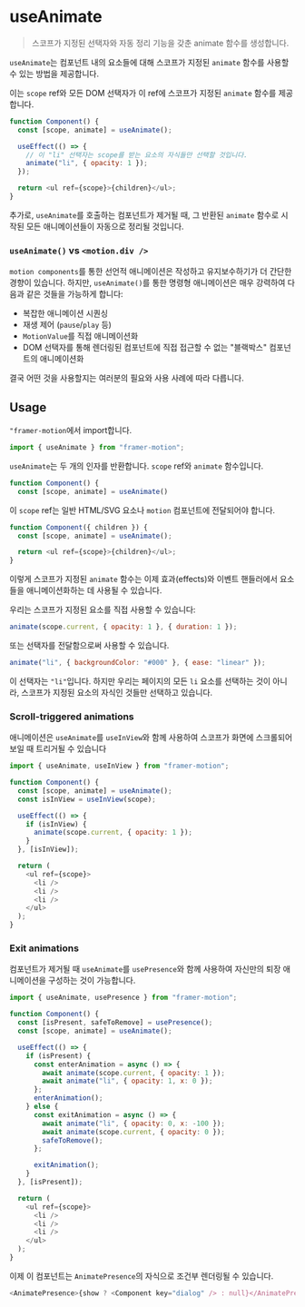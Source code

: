 # useAnimate

> 스코프가 지정된 선택자와 자동 정리 기능을 갖춘 animate 함수를 생성합니다.

`useAnimate`는 컴포넌트 내의 요소들에 대해 스코프가 지정된 `animate` 함수를 사용할 수 있는 방법을 제공합니다.

이는 `scope` ref와 모든 DOM 선택자가 이 ref에 스코프가 지정된 `animate` 함수를 제공합니다.

```javascript
function Component() {
  const [scope, animate] = useAnimate();

  useEffect(() => {
    // 이 "li" 선택자는 scope를 받는 요소의 자식들만 선택할 것입니다.
    animate("li", { opacity: 1 });
  });

  return <ul ref={scope}>{children}</ul>;
}
```

추가로, `useAnimate`를 호출하는 컴포넌트가 제거될 때, 그 반환된 `animate` 함수로 시작된 모든 애니메이션들이 자동으로 정리될 것입니다.

### `useAnimate()` vs `<motion.div />`

`motion components`를 통한 선언적 애니메이션은 작성하고 유지보수하기가 더 간단한 경향이 있습니다. 하지만, `useAnimate()`를 통한 명령형 애니메이션은 매우 강력하여 다음과 같은 것들을 가능하게 합니다:

- 복잡한 애니메이션 시퀀싱
- 재생 제어 (`pause`/`play` 등)
- `MotionValue`를 직접 애니메이션화
- DOM 선택자를 통해 렌더링된 컴포넌트에 직접 접근할 수 없는 "블랙박스" 컴포넌트의 애니메이션화

결국 어떤 것을 사용할지는 여러분의 필요와 사용 사례에 따라 다릅니다.

## Usage

`"framer-motion`에서 import합니다.

```javascript
import { useAnimate } from "framer-motion";
```

`useAnimate`는 두 개의 인자를 반환합니다. `scope` ref와 `animate` 함수입니다.

```javascript
function Component() {
  const [scope, animate] = useAnimate()
```

이 `scope` ref는 일반 HTML/SVG 요소나 `motion` 컴포넌트에 전달되어야 합니다.

```javascript
function Component({ children }) {
  const [scope, animate] = useAnimate();

  return <ul ref={scope}>{children}</ul>;
}
```

이렇게 스코프가 지정된 `animate` 함수는 이제 효과(effects)와 이벤트 핸들러에서 요소들을 애니메이션화하는 데 사용될 수 있습니다.

우리는 스코프가 지정된 요소를 직접 사용할 수 있습니다:

```javascript
animate(scope.current, { opacity: 1 }, { duration: 1 });
```

또는 선택자를 전달함으로써 사용할 수 있습니다.

```javascript
animate("li", { backgroundColor: "#000" }, { ease: "linear" });
```

이 선택자는 `"li"`입니다. 하지만 우리는 페이지의 모든 `li` 요소를 선택하는 것이 아니라, 스코프가 지정된 요소의 자식인 것들만 선택하고 있습니다.

### Scroll-triggered animations

애니메이션은 `useAnimate`를 `useInView`와 함께 사용하여 스코프가 화면에 스크롤되어 보일 때 트리거될 수 있습니다

```javascript
import { useAnimate, useInView } from "framer-motion";

function Component() {
  const [scope, animate] = useAnimate();
  const isInView = useInView(scope);

  useEffect(() => {
    if (isInView) {
      animate(scope.current, { opacity: 1 });
    }
  }, [isInView]);

  return (
    <ul ref={scope}>
      <li />
      <li />
      <li />
    </ul>
  );
}
```

### Exit animations

컴포넌트가 제거될 때 `useAnimate`를 `usePresence`와 함께 사용하여 자신만의 퇴장 애니메이션을 구성하는 것이 가능합니다.

```javascript
import { useAnimate, usePresence } from "framer-motion";

function Component() {
  const [isPresent, safeToRemove] = usePresence();
  const [scope, animate] = useAnimate();

  useEffect(() => {
    if (isPresent) {
      const enterAnimation = async () => {
        await animate(scope.current, { opacity: 1 });
        await animate("li", { opacity: 1, x: 0 });
      };
      enterAnimation();
    } else {
      const exitAnimation = async () => {
        await animate("li", { opacity: 0, x: -100 });
        await animate(scope.current, { opacity: 0 });
        safeToRemove();
      };

      exitAnimation();
    }
  }, [isPresent]);

  return (
    <ul ref={scope}>
      <li />
      <li />
      <li />
    </ul>
  );
}
```

이제 이 컴포넌트는 `AnimatePresence`의 자식으로 조건부 렌더링될 수 있습니다.

```javascript
<AnimatePresence>{show ? <Component key="dialog" /> : null}</AnimatePresence>
```
